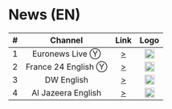 <h1>News (EN)</h1>

| #   | Channel        | Link  | Logo |
|:---:|:--------------:|:-----:|:-----:
| 1   | Euronews Live Ⓨ | [>](https://www.youtube.com/watch?v=sPgqEHsONK8) | <img height="20" src="https://camo.githubusercontent.com/785a3480a1147c881311d4cd93ffa9f6db9fa04c0411718431bd9d22d07201ae/68747470733a2f2f692e696d6775722e636f6d2f384d73625043552e706e67"/> |
| 2   | France 24 English Ⓨ | [>](https://www.youtube.com/watch?v=h3MuIUNCCzI) | <img height="20" src="https://i.imgur.com/61MSiq9.png"/> |
| 3   | DW English  | [>](https://dwamdstream102.akamaized.net/hls/live/2015525/dwstream102/index.m3u8) | <img height="20" src="https://i.imgur.com/A1xzjOI.png"/> |
| 4   | Al Jazeera English   | [>](https://live-hls-web-aje.getaj.net/AJE/index.m3u8) | <img height="20" src="https://i.imgur.com/BB93NQP.png"/> |
